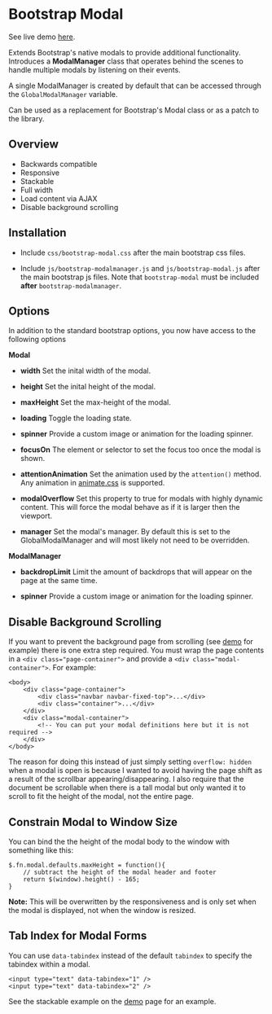 Bootstrap Modal
=============

See live demo [here](http://jschr.github.com/bootstrap-modal/).

Extends Bootstrap's native modals to provide additional functionality. Introduces a **ModalManager** class that operates behind the scenes to handle multiple modals by listening on their events. 

A single ModalManager is created by default that can be accessed through the `GlobalModalManager` variable. 

Can be used as a replacement for Bootstrap's Modal class or as a patch to the library.

Overview
-----------

+ Backwards compatible
+ Responsive
+ Stackable
+ Full width
+ Load content via AJAX
+ Disable background scrolling

Installation 
-----------
+ Include `css/bootstrap-modal.css` after the main bootstrap css files.
+ Include `js/bootstrap-modalmanager.js` and `js/bootstrap-modal.js` after the main bootstrap js files. Note that `bootstrap-modal` must be included **after** `bootstrap-modalmanager`.

	<link href="css/bootstrap.css" rel="stylesheet" />
	<link href="css/bootstrap-responsive.css" rel="stylesheet" />
 	<link href="css/bootstrap-modal.css" rel="stylesheet" />

 	<script src="js/bootstrap.js"></script>
 	<script src="js/bootstrap-modalmanager.js"></script>
 	<script src="js/bootstrap-modal.js"></script>

Options
-----------

In addition to the standard bootstrap options, you now have access to the following options

**Modal**

+ **width**
Set the inital width of the modal.

+ **height**
Set the inital height of the modal.

+ **maxHeight**
Set the max-height of the modal.

+ **loading**
Toggle the loading state.

+ **spinner**
Provide a custom image or animation for the loading spinner.

+ **focusOn**
The element or selector to set the focus too once the modal is shown.

+ **attentionAnimation**
Set the animation used by the `attention()` method. Any animation in [animate.css](http://daneden.me/animate/) is supported.

+ **modalOverflow**
Set this property to true for modals with highly dynamic content. This will force the modal behave as if it is larger then the viewport.

+ **manager**
Set the modal's manager. By default this is set to the GlobalModalManager and will most likely not need to be overridden.

**ModalManager**
+ **backdropLimit**
Limit the amount of backdrops that will appear on the page at the same time.

+ **spinner**
Provide a custom image or animation for the loading spinner.

Disable Background Scrolling
-----------

If you want to prevent the background page from scrolling (see [demo](http://jschr.github.com/bootstrap-modal/) for example) there is one extra step required. You must wrap the page contents in a `<div class="page-container">` and provide a `<div class="modal-container">`. For example:

	<body>
		<div class="page-container">
			<div class="navbar navbar-fixed-top">...</div>
			<div class="container">...</div>
		</div>
		<div class="modal-container">
			<!-- You can put your modal definitions here but it is not required -->
		</div>
	</body>

The reason for doing this instead of just simply setting `overflow: hidden` when a modal is open is because I wanted to avoid having the page shift as a result of the scrollbar appearing/disappearing. I also require that the document be scrollable when there is a tall modal but only wanted it to scroll to fit the height of the modal, not the entire page.

Constrain Modal to Window Size
-----------
	
You can bind the the height of the modal body to the window with something like this:
	
    $.fn.modal.defaults.maxHeight = function(){
        // subtract the height of the modal header and footer
        return $(window).height() - 165; 
    }
	
**Note:** This will be overwritten by the responsiveness and is only set when the modal is displayed, not when the window is resized.
	
Tab Index for Modal Forms
-----------
You can use `data-tabindex` instead of the default `tabindex` to specify the tabindex within a modal.

    <input type="text" data-tabindex="1" />
    <input type="text" data-tabindex="2" />
    
See the stackable example on the [demo](http://jschr.github.com/bootstrap-modal/) page for an example.


	



